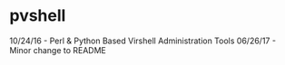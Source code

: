 # pvshell
10/24/16 - Perl &amp; Python Based Virshell Administration Tools
06/26/17 - Minor change to README
